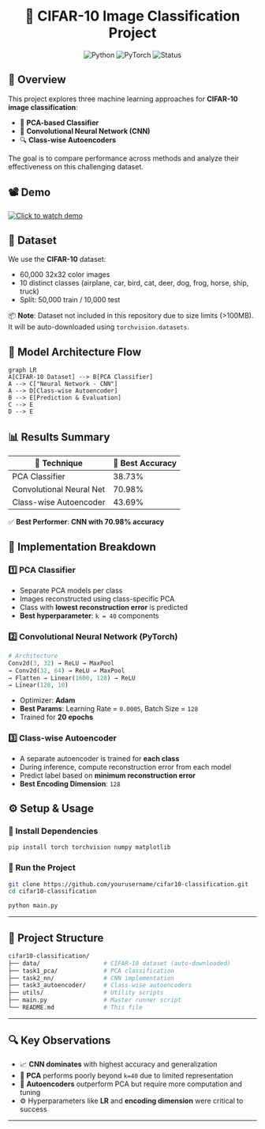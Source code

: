 <div align="center">

  # 🚀 CIFAR-10 Image Classification Project

![Python](https://img.shields.io/badge/Python-3.8+-blue)
![PyTorch](https://img.shields.io/badge/PyTorch-2.0+-red)
![Status](https://img.shields.io/badge/Status-Completed-brightgreen)
</div>

## 🧾 Overview

This project explores three machine learning approaches for **CIFAR-10 image classification**:

- 🎯 **PCA-based Classifier**
- 🧠 **Convolutional Neural Network (CNN)**
- 🔍 **Class-wise Autoencoders**

The goal is to compare performance across methods and analyze their effectiveness on this challenging dataset.

## 📽️ Demo

[![Click to watch demo](./thumbnail.png)](./video.mp4)

## 📁 Dataset

We use the **CIFAR-10** dataset:
- 60,000 32x32 color images
- 10 distinct classes (airplane, car, bird, cat, deer, dog, frog, horse, ship, truck)
- Split: 50,000 train / 10,000 test

📦 **Note**: Dataset not included in this repository due to size limits (>100MB). It will be auto-downloaded using `torchvision.datasets`.


## 🧠 Model Architecture Flow

```mermaid
graph LR
A[CIFAR-10 Dataset] --> B[PCA Classifier]
A --> C["Neural Network - CNN"]
A --> D[Class-wise Autoencoder]
B --> E[Prediction & Evaluation]
C --> E
D --> E
```




## 📊 Results Summary

| 🔬 Technique             | 🎯 Best Accuracy |
|--------------------------|------------------|
| PCA Classifier           | 38.73%           |
| Convolutional Neural Net | 70.98%           |
| Class-wise Autoencoder   | 43.69%           |

✅ **Best Performer**: **CNN with 70.98% accuracy**


## 🔧 Implementation Breakdown

### 1️⃣ PCA Classifier
- Separate PCA models per class  
- Images reconstructed using class-specific PCA  
- Class with **lowest reconstruction error** is predicted  
- **Best hyperparameter**: `k = 40` components


### 2️⃣ Convolutional Neural Network (PyTorch)

```python
# Architecture
Conv2d(3, 32) → ReLU → MaxPool
→ Conv2d(32, 64) → ReLU → MaxPool
→ Flatten → Linear(1600, 128) → ReLU
→ Linear(128, 10)
```

- Optimizer: **Adam**  
- **Best Params**: Learning Rate = `0.0005`, Batch Size = `128`  
- Trained for **20 epochs**


### 3️⃣ Class-wise Autoencoder
- A separate autoencoder is trained for **each class**  
- During inference, compute reconstruction error from each model  
- Predict label based on **minimum reconstruction error**  
- **Best Encoding Dimension**: `128`


## ⚙️ Setup & Usage

### 🔨 Install Dependencies
```bash
pip install torch torchvision numpy matplotlib
```

### 🚀 Run the Project
```bash
git clone https://github.com/yourusername/cifar10-classification.git
cd cifar10-classification

python main.py
```

---

## 📂 Project Structure
```bash
cifar10-classification/
├── data/                  # CIFAR-10 dataset (auto-downloaded)
├── task1_pca/             # PCA classification
├── task2_nn/              # CNN implementation
├── task3_autoencoder/     # Class-wise autoencoders
├── utils/                 # Utility scripts
├── main.py                # Master runner script
└── README.md              # This file
```

---

## 🔍 Key Observations

- 📈 **CNN dominates** with highest accuracy and generalization  
- 🧩 **PCA** performs poorly beyond `k=40` due to limited representation  
- 🧠 **Autoencoders** outperform PCA but require more computation and tuning  
- ⚙️ Hyperparameters like **LR** and **encoding dimension** were critical to success

---








